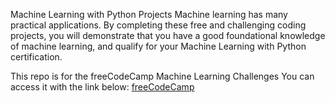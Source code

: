 Machine Learning with Python Projects
Machine learning has many practical applications. By completing these free and challenging coding projects, you will demonstrate that you have a good foundational knowledge of machine learning, 
and qualify for your Machine Learning with Python certification.

This repo is for the freeCodeCamp Machine Learning Challenges
You can access it with the link below:
<a href="https://www.freecodecamp.org/learn/machine-learning-with-python/">freeCodeCamp</a>
